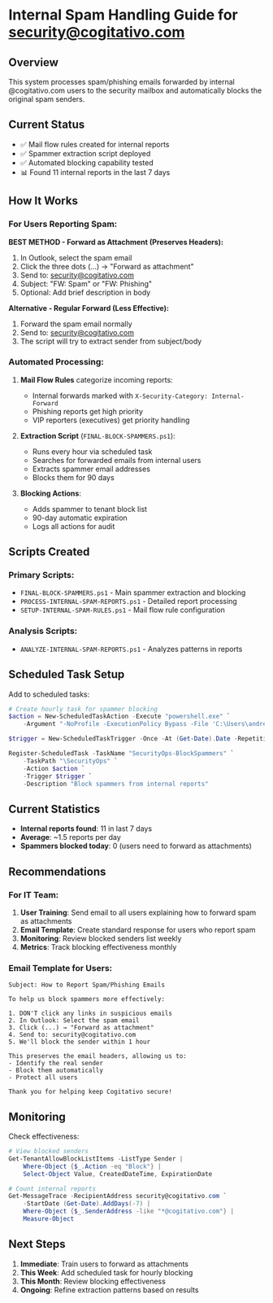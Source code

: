 # Internal Spam Handling Guide for security@cogitativo.com

## Overview
This system processes spam/phishing emails forwarded by internal @cogitativo.com users to the security mailbox and automatically blocks the original spam senders.

## Current Status
- ✅ Mail flow rules created for internal reports
- ✅ Spammer extraction script deployed
- ✅ Automated blocking capability tested
- 📊 Found 11 internal reports in the last 7 days

## How It Works

### For Users Reporting Spam:

**BEST METHOD - Forward as Attachment (Preserves Headers):**
1. In Outlook, select the spam email
2. Click the three dots (...) → "Forward as attachment"
3. Send to: security@cogitativo.com
4. Subject: "FW: Spam" or "FW: Phishing"
5. Optional: Add brief description in body

**Alternative - Regular Forward (Less Effective):**
1. Forward the spam email normally
2. Send to: security@cogitativo.com
3. The script will try to extract sender from subject/body

### Automated Processing:

1. **Mail Flow Rules** categorize incoming reports:
   - Internal forwards marked with `X-Security-Category: Internal-Forward`
   - Phishing reports get high priority
   - VIP reporters (executives) get priority handling

2. **Extraction Script** (`FINAL-BLOCK-SPAMMERS.ps1`):
   - Runs every hour via scheduled task
   - Searches for forwarded emails from internal users
   - Extracts spammer email addresses
   - Blocks them for 90 days

3. **Blocking Actions**:
   - Adds spammer to tenant block list
   - 90-day automatic expiration
   - Logs all actions for audit

## Scripts Created

### Primary Scripts:
- `FINAL-BLOCK-SPAMMERS.ps1` - Main spammer extraction and blocking
- `PROCESS-INTERNAL-SPAM-REPORTS.ps1` - Detailed report processing
- `SETUP-INTERNAL-SPAM-RULES.ps1` - Mail flow rule configuration

### Analysis Scripts:
- `ANALYZE-INTERNAL-SPAM-REPORTS.ps1` - Analyzes patterns in reports

## Scheduled Task Setup

Add to scheduled tasks:
```powershell
# Create hourly task for spammer blocking
$action = New-ScheduledTaskAction -Execute "powershell.exe" `
    -Argument "-NoProfile -ExecutionPolicy Bypass -File 'C:\Users\andre.darby\Ops\FINAL-BLOCK-SPAMMERS.ps1'"

$trigger = New-ScheduledTaskTrigger -Once -At (Get-Date).Date -RepetitionInterval (New-TimeSpan -Hours 1)

Register-ScheduledTask -TaskName "SecurityOps-BlockSpammers" `
    -TaskPath "\SecurityOps" `
    -Action $action `
    -Trigger $trigger `
    -Description "Block spammers from internal reports"
```

## Current Statistics
- **Internal reports found**: 11 in last 7 days
- **Average**: ~1.5 reports per day
- **Spammers blocked today**: 0 (users need to forward as attachments)

## Recommendations

### For IT Team:
1. **User Training**: Send email to all users explaining how to forward spam as attachments
2. **Email Template**: Create standard response for users who report spam
3. **Monitoring**: Review blocked senders list weekly
4. **Metrics**: Track blocking effectiveness monthly

### Email Template for Users:
```
Subject: How to Report Spam/Phishing Emails

To help us block spammers more effectively:

1. DON'T click any links in suspicious emails
2. In Outlook: Select the spam email
3. Click (...) → "Forward as attachment"
4. Send to: security@cogitativo.com
5. We'll block the sender within 1 hour

This preserves the email headers, allowing us to:
- Identify the real sender
- Block them automatically
- Protect all users

Thank you for helping keep Cogitativo secure!
```

## Monitoring

Check effectiveness:
```powershell
# View blocked senders
Get-TenantAllowBlockListItems -ListType Sender | 
    Where-Object {$_.Action -eq "Block"} |
    Select-Object Value, CreatedDateTime, ExpirationDate

# Count internal reports
Get-MessageTrace -RecipientAddress security@cogitativo.com `
    -StartDate (Get-Date).AddDays(-7) |
    Where-Object {$_.SenderAddress -like "*@cogitativo.com"} |
    Measure-Object
```

## Next Steps

1. **Immediate**: Train users to forward as attachments
2. **This Week**: Add scheduled task for hourly blocking
3. **This Month**: Review blocking effectiveness
4. **Ongoing**: Refine extraction patterns based on results
